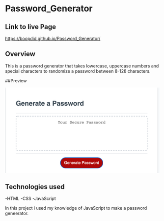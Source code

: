 # Password_Generator

## Link to live Page

https://boopdid.github.io/Password_Generator/

## Overview

This is a password generator that takes lowercase, uppercase numbers and special characters to randomize a password between 8-128 characters.

##Preview

![Preview Image of Password Generator](assets/images/password-generator-pic.png)

## Technologies used

-HTML
-CSS
-JavaScript

In this project i used my knowledge of JavaScript to make a password geneerator.
